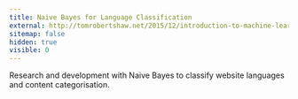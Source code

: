 ```yaml
---
title: Naive Bayes for Language Classification
external: http://tomrobertshaw.net/2015/12/introduction-to-machine-learning-with-naive-bayes/
sitemap: false
hidden: true
visible: 0
---
```

Research and development with Naive Bayes to classify website languages and content categorisation.

